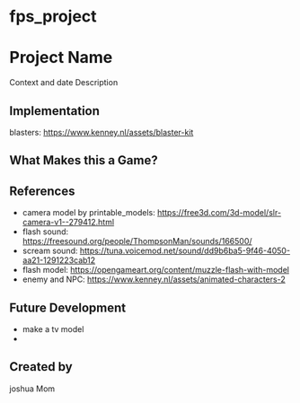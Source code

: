 # fps_project

# Project Name
Context and date
Description

## Implementation


blasters:
https://www.kenney.nl/assets/blaster-kit

## What Makes this a Game?

## References
- camera model by printable_models: https://free3d.com/3d-model/slr-camera-v1--279412.html
- flash sound: https://freesound.org/people/ThompsonMan/sounds/166500/
- scream sound: https://tuna.voicemod.net/sound/dd9b6ba5-9f46-4050-aa21-1291223cab12
- flash model: https://opengameart.org/content/muzzle-flash-with-model
- enemy and NPC: https://www.kenney.nl/assets/animated-characters-2
## Future Development

- make a tv model
- 

## Created by
joshua Mom
